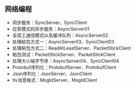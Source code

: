## 网络编程

- 同步服务：SyncServer、SyncClient
- 应答模式的异步服务：AsyncServer01
- 全双工通信模式以及缓冲队列：AsyncServer02
- 处理粘包方式一：AsyncServer03、SyncClient03
- 处理粘包方式二：ReadAtLeastServer、PacketStickClient
- 粘包测试：PacketStickServer、PacketStickClient
- 处理大小端字节序：AsyncServer04、SyncClient04
- Protobuf序列化：ProtobufServer、ProtobufClient
- Json序列化：JsonServer、JsonClient
- tlv消息格式：MsgIdServer、MsgIdClient